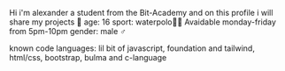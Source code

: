 Hi i'm alexander a student from the Bit-Academy and on this profile i will share my projects 🤖
age: 16
sport: waterpolo🏊🏼
Avaidable monday-friday from 5pm-10pm
gender: male ♂️

known code languages: lil bit of javascript, foundation and tailwind, 
html/css, bootstrap, bulma and c-language
